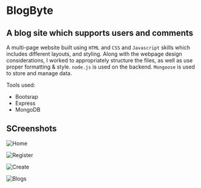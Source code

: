 # BlogByte

## A blog site which supports users and comments

A multi-page website built using `HTML` and `CSS` and `Javascript` skills which includes different layouts, and styling. 
Along with the webpage design considerations, I worked to appropriately structure the files, as well as use proper formatting & style. 
`node.js` is used on the backend. `Mongoose` is used to store and manage data.

Tools used:

- Bootsrap
- Express
- MongoDB

## SCreenshots

![Home](https://user-images.githubusercontent.com/88790013/129076362-797928be-64ed-4421-bd48-1b37bfc164bf.PNG)

![Register](https://user-images.githubusercontent.com/88790013/129076613-3b28fc10-dc32-4f56-8e7c-0fb193642683.PNG)

![Create](https://user-images.githubusercontent.com/88790013/129076473-d1a75322-ead6-4c0a-8a8d-6220c649249c.PNG)

![Blogs](https://user-images.githubusercontent.com/88790013/129076486-ef99258f-666a-4b8f-b712-9ef0843a0b73.PNG)
